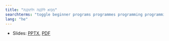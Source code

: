 ```yaml
---
title: "מבוא ללבנה ולתוכנה"
searchterms: "toggle beginner programs programmes programming programming_app programing introev3 brick software ev3 buttons centre up- down- left- right- center- ipad tablet android app introduction introduction_to_brick_and_software מבוא_ללבנה_ולתוכנה"
lang: "he"
---
```

 <ul>
 <li class="ng-binding">Slides:
 <a href="ProgrammingLessons/beginner/Introduction.pptx">PPTX</a>,
 <a href="ProgrammingLessons/beginner/Introduction.pdf">PDF</a>
 </li>

 </ul>
